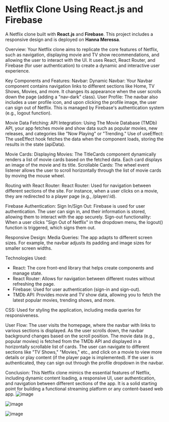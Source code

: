 # Netflix Clone Using React.js and Firebase

A Netflix clone built with **React.js** and **Firebase**. This project includes a responsive design and is deployed on **Hanna Meressa**.

Overview:
Your Netflix clone aims to replicate the core features of Netflix, such as navigation, displaying movie and TV show recommendations, and allowing the user to interact with the UI. It uses React, React Router, and Firebase (for user authentication) to create a dynamic and interactive user experience.

Key Components and Features:
Navbar:
Dynamic Navbar: Your Navbar component contains navigation links to different sections like Home, TV Shows, Movies, and more. It changes its appearance when the user scrolls down the page (adding a "nav-dark" class).
User Profile: The navbar also includes a user profile icon, and upon clicking the profile image, the user can sign out of Netflix. This is managed by Firebase's authentication system (e.g., logout function).

Movie Data Fetching:
API Integration: Using The Movie Database (TMDb) API, your app fetches movie and show data such as popular movies, new releases, and categories like "Now Playing" or "Trending."
Use of useEffect: The useEffect hook fetches the data when the component loads, storing the results in the state (apiData).

Movie Cards:
Displaying Movies: The TitleCards component dynamically renders a list of movie cards based on the fetched data. Each card displays an image of the movie and its title.
Scrollable Cards: The wheel event listener allows the user to scroll horizontally through the list of movie cards by moving the mouse wheel.

Routing with React Router:
React Router: Used for navigation between different sections of the site. For instance, when a user clicks on a movie, they are redirected to a player page (e.g., /player/:id).

Firebase Authentication:
Sign In/Sign Out: Firebase is used for user authentication. The user can sign in, and their information is stored, allowing them to interact with the app securely.
Sign-out functionality: When a user clicks "Sign Out of Netflix" in the dropdown menu, the logout() function is triggered, which signs them out.

Responsive Design:
Media Queries: The app adapts to different screen sizes. For example, the navbar adjusts its padding and image sizes for smaller screen widths.

Technologies Used:
- React: The core front-end library that helps create components and manage state.
- React Router: Allows for navigation between different routes without refreshing the page.
- Firebase: Used for user authentication (sign-in and sign-out).
- TMDb API: Provides movie and TV show data, allowing you to fetch the latest popular movies, trending shows, and more.

 CSS: Used for styling the application, including media queries for responsiveness.

User Flow:
The user visits the homepage, where the navbar with links to various sections is displayed.
As the user scrolls down, the navbar background changes based on the scroll position.
The movie data (e.g., popular movies) is fetched from the TMDb API and displayed in a horizontally scrollable list of cards.
The user can navigate to different sections like "TV Shows," "Movies," etc., and click on a movie to view more details or play content (if the player page is implemented).
If the user is authenticated, they can sign out through the profile dropdown in the navbar.

Conclusion:
This Netflix clone mimics the essential features of Netflix, including dynamic content loading, a responsive UI, user authentication, and navigation between different sections of the app. It is a solid starting point for building a functional streaming platform or any content-based web app.
![image](https://github.com/user-attachments/assets/a4e75e4e-18d6-4230-bc98-6e13461654d3)

![image](https://github.com/user-attachments/assets/fbf219de-ccf1-48a3-9975-24e48d7026c9)

![image](https://github.com/user-attachments/assets/a274e178-f52b-409c-85ac-6e3cd402365d)
